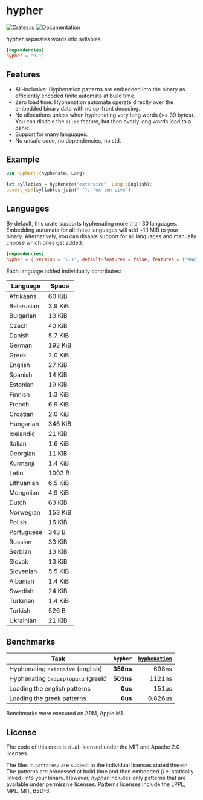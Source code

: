# hypher
[![Crates.io](https://img.shields.io/crates/v/hypher.svg)](https://crates.io/crates/hypher)
[![Documentation](https://docs.rs/hypher/badge.svg)](https://docs.rs/hypher)

_hypher_ separates words into syllables.

```toml
[dependencies]
hypher = "0.1"
```

## Features
- All-inclusive: Hyphenation patterns are embedded into the binary as
  efficiently encoded finite automata at build time.
- Zero load time: Hyphenation automata operate directly over the embedded
  binary data with no up-front decoding.
- No allocations unless when hyphenating very long words (>= 39 bytes). You can
  disable the `alloc` feature, but then overly long words lead to a panic.
- Support for many languages.
- No unsafe code, no dependencies, no std.

## Example
```rust
use hypher::{hyphenate, Lang};

let syllables = hyphenate("extensive", Lang::English);
assert_eq!(syllables.join("-"), "ex-ten-sive");
```

## Languages
By default, this crate supports hyphenating more than 30 languages. Embedding
automata for all these languages will add ~1.1 MiB to your binary.
Alternatively, you can disable support for all languages and manually choose
which ones get added:

```toml
[dependencies]
hypher = { version = "0.1", default-features = false, features = ["english", "greek"] }
```

Each language added individually contributes:

| Language   | Space   |
|------------|---------|
| Afrikaans  | 60 KiB  |
| Belarusian | 3.9 KiB |
| Bulgarian  | 13 KiB  |
| Czech      | 40 KiB  |
| Danish     | 5.7 KiB |
| German     | 192 KiB |
| Greek      | 2.0 KiB |
| English    | 27 KiB  |
| Spanish    | 14 KiB  |
| Estonian   | 19 KiB  |
| Finnish    | 1.3 KiB |
| French     | 6.9 KiB |
| Croatian   | 2.0 KiB |
| Hungarian  | 346 KiB |
| Icelandic  | 21 KiB  |
| Italian    | 1.6 KiB |
| Georgian   | 11 KiB  |
| Kurmanji   | 1.4 KiB |
| Latin      | 1003 B  |
| Lithuanian | 6.5 KiB |
| Mongolian  | 4.9 KiB |
| Dutch      | 63 KiB  |
| Norwegian  | 153 KiB |
| Polish     | 16 KiB  |
| Portuguese | 343 B   |
| Russian    | 33 KiB  |
| Serbian    | 13 KiB  |
| Slovak     | 13 KiB  |
| Slovenian  | 5.5 KiB |
| Albanian   | 1.4 KiB |
| Swedish    | 24 KiB  |
| Turkmen    | 1.4 KiB |
| Turkish    | 526 B   |
| Ukrainian  | 21 KiB  |

## Benchmarks
| Task                               | `hypher`  | [`hyphenation`] |
|------------------------------------|----------:|----------------:|
| Hyphenating `extensive` (english)  | **356ns** |           698ns |
| Hyphenating `διαμερίσματα` (greek) | **503ns** |          1121ns |
| Loading the english patterns       |   **0us** |           151us |
| Loading the greek patterns         |   **0us** |         0.826us |

Benchmarks were executed on ARM, Apple M1.

## License
The code of this crate is dual-licensed under the MIT and Apache 2.0 licenses.

The files in `patterns/` are subject to the individual licenses stated therein.
The patterns are processed at build time and then embedded (i.e. statically
linked) into your binary. However, _hypher_ includes only patterns that are
available under permissive licenses. Patterns licenses include the LPPL, MPL,
MIT, BSD-3.

[`hyphenation`]: https://github.com/tapeinosyne/hyphenation
